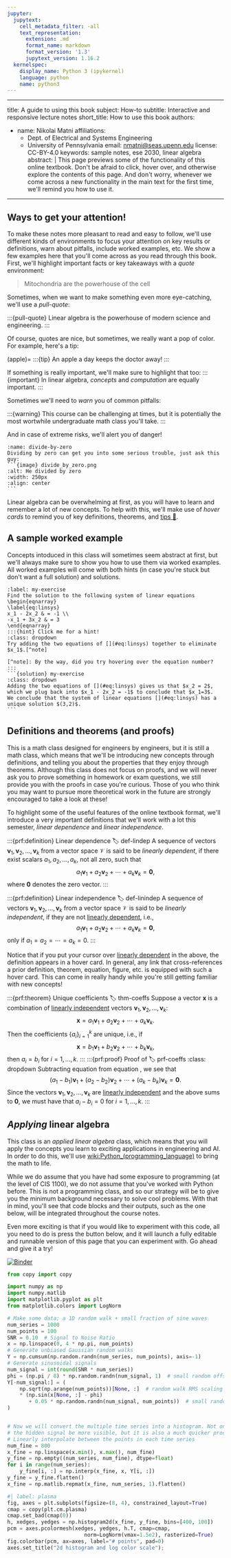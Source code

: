 ```yaml
---
jupyter:
  jupytext:
    cell_metadata_filter: -all
    text_representation:
      extension: .md
      format_name: markdown
      format_version: '1.3'
      jupytext_version: 1.16.2
  kernelspec:
    display_name: Python 3 (ipykernel)
    language: python
    name: python3
---
```


---
title: A guide to using this book
subject: How-to
subtitle: Interactive and responsive lecture notes
short_title: How to use this book
authors:
  - name: Nikolai Matni
    affiliations:
      - Dept. of Electrical and Systems Engineering
      - University of Pennsylvania
    email: nmatni@seas.upenn.edu
license: CC-BY-4.0
keywords: sample notes, ese 2030, linear algebra
abstract: |
    This page previews some of the functionality of this online textbook.  Don't be afraid to click, hover over, and otherwise explore the contents of this page.  And don't worry, whenever we come across a new functionality in the main text for the first time, we'll remind you how to use it.
---


## Ways to get your attention!

To make these notes more pleasant to read and easy to follow, we'll use different kinds of environments to focus your attention on key results or definitions, warn about pitfalls, include worked examples, etc.  We show a few examples here that you'll come across as you read through this book. First, we'll highlight important facts or key takeaways with a _quote_ environment:

> Mitochondria are the powerhouse of the cell

Sometimes, when we want to make something even more eye-catching, we'll use a _pull-quote_:

:::{pull-quote}
Linear algebra is the powerhouse of modern science and engineering.
:::

Of course, quotes are nice, but sometimes, we really want a pop of color.  For example, here's a tip:

(apple)= 
:::{tip}
An apple a day keeps the doctor away!
:::


If something is really important, we'll make sure to highlight that too:
:::{important}
In linear algebra, _concepts_ and _computation_ are equally important.
:::

Sometimes we'll need to _warn_ you of common pitfalls:

:::{warning}
This course can be challenging at times, but it is potentially the most wortwhile undergraduate math class you'll take.
:::

And in case of extreme risks, we'll alert you of danger!
````{danger}
:name: divide-by-zero
Dividing by zero can get you into some serious trouble, just ask this guy:
```{image} divide_by_zero.png
:alt: He divided by zero
:width: 250px
:align: center
```
````

Linear algebra can be overwhelming at first, as you will have to learn and remember a lot of new concepts.  To help with this, we'll make use of _hover cards_ to remind you of key definitions, theorems, and [tips 🍎](#apple). 


## A sample worked example

Concepts intoduced in this class will sometimes seem abstract at first, but we'll always make sure to show you how to use them via worked examples.  All worked examples will come with both hints (in case you're stuck but don't want a full solution) and solutions.

````{exercise}  My first system of linear equations
:label: my-exercise
Find the solution to the following system of linear equations
\begin{eqnarray}
\label{eq:linsys}
x_1 - 2x_2 & = -1 \\
-x_1 + 3x_2 & = 3
\end{eqnarray}
:::{hint} Click me for a hint!
:class: dropdown
Try adding the two equations of [](#eq:linsys) together to eliminate $x_1$.[^note]

[^note]: By the way, did you try hovering over the equation number?
:::
```{solution} my-exercise
:class: dropdown
Adding the two equations of [](#eq:linsys) gives us that $x_2 = 2$, which we plug back into $x_1 - 2x_2 = -1$ to conclude that $x_1=3$.  We conclude that the system of linear equations [](#eq:linsys) has a unique solution $(3,2)$.
```
````


## Definitions and theorems (and proofs)

This is a math class designed for engineers by engineers, but it is still a math class, which means that we'll be introducing new concepts through definitions, and telling you about the properties that they enjoy through theorems.  Although this class does not focus on proofs, and we will never ask you to prove something in homework or exam questions, we still provide you with the proofs in case you're curious.  Those of you who think you may want to pursue more theoretical work in the future are strongly encouraged to take a look at these!

To highlight some of the useful features of the online textbook format, we'll introduce a very important definitions that we'll work with a lot this semester, _linear dependence_ and _linear independence_.

:::{prf:definition} Linear dependence
:label: def-lindep
A sequence of vectors $\mathbf{v}_1, \mathbf{v}_2, \dots, \mathbf{v}_k$ from a vector space $\mathcal{V}$ is said to be _linearly dependent_, if there exist scalars $a_1, a_2, \dots, a_k,$ not all zero, such that
$$
\label{eq-lindep}
a_1\mathbf{v}_1 + a_2\mathbf{v}_2 + \cdots + a_k\mathbf{v}_k = \mathbf{0},
$$
where $\mathbf{0}$ denotes the zero vector.
:::

:::{prf:definition} Linear independence
:label: def-linindep
A sequence of vectors $\mathbf{v}_1, \mathbf{v}_2, \dots, \mathbf{v}_k$ from a vector space $\mathcal{V}$ is said to be _linearly independent_, if they are not [linearly dependent](#def-lindep), i.e.,
$$
a_1\mathbf{v}_1 + a_2\mathbf{v}_2 + \cdots + a_k\mathbf{v}_k = \mathbf{0},
$$
only if $a_1=a_2=\cdots=a_k=0$.
:::

Notice that if you put your cursor over [linearly dependent](#def-lindep) in the above, the definition appears in a hover card.  In general, any link that cross-references a prior definition, theorem, equation, figure, etc. is equipped with such a hover card.  This can come in really handy while you're still getting familiar with new concepts! 

:::{prf:theorem} Unique coefficients
:label: thm-coeffs
Suppose a vector $\mathbf{x}$ is a combination of [linearly independent](#def-linindep) vectors $\mathbf{v}_1, \mathbf{v}_2, \dots, \mathbf{v}_k$:
$$
\label{rep1}
\mathbf{x}=a_1\mathbf{v}_1 + a_2\mathbf{v}_2 + \cdots + a_k\mathbf{v}_k.
$$
Then the coefficients $\{a_i\}_{i=1}^k$ are unique, i.e., if 
$$
\label{rep2}
\mathbf{x}=b_1\mathbf{v}_1 + b_2\mathbf{v}_2 + \cdots + b_k\mathbf{v}_k,
$$
then $a_i=b_i$ for $i=1,\dots,k$.
:::
:::{prf:proof} Proof of [](#thm-coeffs)
:label: prf-coeffs
:class: dropdown
Subtracting equation [](#rep2) from equation [](#rep1), we see that 
$$
(a_1-b_1)\mathbf{v}_1 + (a_2-b_2)\mathbf{v}_2 + \cdots + (a_k-b_k)\mathbf{v}_k=\mathbf 0.
$$
Since the vectors $\mathbf{v}_1, \mathbf{v}_2, \dots, \mathbf{v}_k$ are [linearly independent](#def-linindep) and the above sums to $\mathbf 0$, we must have that $a_i-b_i=0$ for $i=1,\dots,k$.
:::


## _Applying_ linear algebra
This class is an _applied linear algebra_ class, which means that you will apply the concepts you learn to exciting applications in engineering and AI.  In order to do this, we'll use <wiki:Python_(programming_language)> to bring the math to life.

While we do assume that you have had some exposure to programming (at the level of CIS 1100), we do not assume that you've worked with Python before.  This is not a programming class, and so our strategy will be to give you the minimum background necessary to solve cool problems.  With that in mind, you'll see that code blocks and their outputs, such as the one below, will be integrated throughout the course notes.  

Even more exciting is that if you would like to experiment with this code, all you need to do is press the button below, and it will launch a fully editable and runnable version of this page that you can experiment with.  Go ahead and give it a try!

[![Binder](https://mybinder.org/badge_logo.svg)](https://mybinder.org/v2/gh/nikolaimatni/ese-2030/HEAD?labpath=01-paper.ipynb)

```python
from copy import copy

import numpy as np
import numpy.matlib
import matplotlib.pyplot as plt
from matplotlib.colors import LogNorm
```

```python
# Make some data; a 1D random walk + small fraction of sine waves
num_series = 1000
num_points = 100
SNR = 0.10  # Signal to Noise Ratio
x = np.linspace(0, 4 * np.pi, num_points)
# Generate unbiased Gaussian random walks
Y = np.cumsum(np.random.randn(num_series, num_points), axis=-1)
# Generate sinusoidal signals
num_signal = int(round(SNR * num_series))
phi = (np.pi / 8) * np.random.randn(num_signal, 1)  # small random offset
Y[-num_signal:] = (
    np.sqrt(np.arange(num_points))[None, :]  # random walk RMS scaling factor
    * (np.sin(x[None, :] - phi)
       + 0.05 * np.random.randn(num_signal, num_points))  # small random noise
)


# Now we will convert the multiple time series into a histogram. Not only will
# the hidden signal be more visible, but it is also a much quicker procedure.
# Linearly interpolate between the points in each time series
num_fine = 800
x_fine = np.linspace(x.min(), x.max(), num_fine)
y_fine = np.empty((num_series, num_fine), dtype=float)
for i in range(num_series):
    y_fine[i, :] = np.interp(x_fine, x, Y[i, :])
y_fine = y_fine.flatten()
x_fine = np.matlib.repmat(x_fine, num_series, 1).flatten()
```

```python
#| label: plasma
fig, axes = plt.subplots(figsize=(8, 4), constrained_layout=True)
cmap = copy(plt.cm.plasma)
cmap.set_bad(cmap(0))
h, xedges, yedges = np.histogram2d(x_fine, y_fine, bins=[400, 100])
pcm = axes.pcolormesh(xedges, yedges, h.T, cmap=cmap,
                         norm=LogNorm(vmax=1.5e2), rasterized=True)
fig.colorbar(pcm, ax=axes, label="# points", pad=0)
axes.set_title("2d histogram and log color scale");
```

[2i2c]: https://2i2c.org/
[curvenote]: https://curvenote.com
[docutils]: https://docutils.sourceforge.io/
[executablebooks]: https://executablebooks.org/
[jupyterbook]: https://jupyterbook.org/
[jupyterlab-myst]: https://github.com/executablebooks/jupyterlab-myst
[sphinx]: https://www.sphinx-doc.org/
